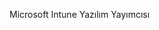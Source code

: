 <Token xmlns:xlink="http://www.w3.org/1999/xlink">Microsoft Intune Yazılım Yayımcısı</Token>

<!--HONumber=May16_HO2-->


